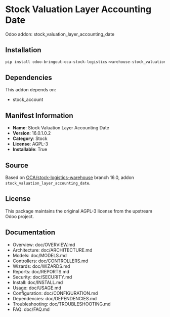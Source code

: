 # Stock Valuation Layer Accounting Date

Odoo addon: stock_valuation_layer_accounting_date

## Installation

```bash
pip install odoo-bringout-oca-stock-logistics-warehouse-stock_valuation_layer_accounting_date
```

## Dependencies

This addon depends on:
- stock_account

## Manifest Information

- **Name**: Stock Valuation Layer Accounting Date
- **Version**: 16.0.1.0.2
- **Category**: Stock
- **License**: AGPL-3
- **Installable**: True

## Source

Based on [OCA/stock-logistics-warehouse](https://github.com/OCA/stock-logistics-warehouse) branch 16.0, addon `stock_valuation_layer_accounting_date`.

## License

This package maintains the original AGPL-3 license from the upstream Odoo project.

## Documentation

- Overview: doc/OVERVIEW.md
- Architecture: doc/ARCHITECTURE.md
- Models: doc/MODELS.md
- Controllers: doc/CONTROLLERS.md
- Wizards: doc/WIZARDS.md
- Reports: doc/REPORTS.md
- Security: doc/SECURITY.md
- Install: doc/INSTALL.md
- Usage: doc/USAGE.md
- Configuration: doc/CONFIGURATION.md
- Dependencies: doc/DEPENDENCIES.md
- Troubleshooting: doc/TROUBLESHOOTING.md
- FAQ: doc/FAQ.md
